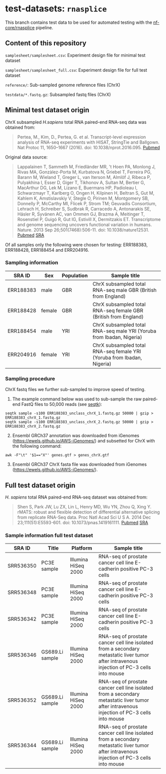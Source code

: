# test-datasets: `rnasplice`

This branch contains test data to be used for automated testing with the [nf-core/rnasplice](https://github.com/nf-core/rnasplice) pipeline.

## Content of this repository

`samplesheet/samplesheet.csv`: Experiment design file for minimal test dataset

`samplesheet/samplesheet_full.csv`: Experiment design file for full test dataset

`reference/`: Sub-sampled genome reference files (ChrX)

`testdata/*.fastq.gz`: Subsampled fastq files (ChrX)

## Minimal test dataset origin

ChrX subsampled *H.sapiens* total RNA paired-end RNA-seq data was obtained from:

> Pertea, M., Kim, D., Pertea, G. et al. Transcript-level expression analysis of RNA-seq experiments with HISAT, StringTie and Ballgown. Nat Protoc 11, 1650–1667 (2016). doi: 10.1038/nprot.2016.095. [Pubmed](https://pubmed.ncbi.nlm.nih.gov/27560171/)

Original data source: 

> Lappalainen T, Sammeth M, Friedländer MR, 't Hoen PA, Monlong J, Rivas MA, Gonzàlez-Porta M, Kurbatova N, Griebel T, Ferreira PG, Barann M, Wieland T, Greger L, van Iterson M, Almlöf J, Ribeca P, Pulyakhina I, Esser D, Giger T, Tikhonov A, Sultan M, Bertier G, MacArthur DG, Lek M, Lizano E, Buermans HP, Padioleau I, Schwarzmayr T, Karlberg O, Ongen H, Kilpinen H, Beltran S, Gut M, Kahlem K, Amstislavskiy V, Stegle O, Pirinen M, Montgomery SB, Donnelly P, McCarthy MI, Flicek P, Strom TM; Geuvadis Consortium, Lehrach H, Schreiber S, Sudbrak R, Carracedo A, Antonarakis SE, Häsler R, Syvänen AC, van Ommen GJ, Brazma A, Meitinger T, Rosenstiel P, Guigó R, Gut IG, Estivill X, Dermitzakis ET. Transcriptome and genome sequencing uncovers functional variation in humans. Nature. 2013 Sep 26;501(7468):506-11. doi: 10.1038/nature12531. [Pubmed](https://pubmed.ncbi.nlm.nih.gov/24037378/) [SRA](https://trace.ncbi.nlm.nih.gov/Traces/index.html?view=study&acc=ERP001942)

Of all samples only the following were chosen for testing: ERR188383, ERR188428, ERR188454 and ERR204916.

### Sampling information

| SRA ID | Sex        | Population | Sample title                                                                  |
|---------------|------------|------------|-------------------------------------------------------------------------------|
| ERR188383     | male       | GBR        | ChrX subsampled total RNA-seq male GBR (British from England)                 |
| ERR188428     | female     | GBR        | ChrX subsampled total RNA-seq female GBR (British from England)               |
| ERR188454     | male       | YRI        | ChrX subsampled total RNA-seq male YRI (Yoruba from Ibadan, Nigeria)          |
| ERR204916     | female     | YRI        | ChrX subsampled total RNA-seq female YRI (Yoruba from Ibadan, Nigeria) |

### Sampling procedure

ChrX fastq files we further sub-sampled to improve speed of testing.

1. The example command below was used to sub-sample the raw paired-end FastQ files to 50,000 reads (see [seqtk](https://github.com/lh3/seqtk)):

  ```console
  seqtk sample -s100 ERR188383_unclass_chrX_1.fastq.gz 50000 | gzip > ERR188383_chrX_1.fastq.gz
  seqtk sample -s100 ERR188383_unclass_chrX_2.fastq.gz 50000 | gzip > ERR188383_chrX_2.fastq.gz
  ```
 2. Ensembl GRCh37 annotation was downloaded from iGenomes (https://ewels.github.io/AWS-iGenomes/) and subsetted for ChrX with the following command:
 
  ```console
  awk -F"\t" '$1=="X"' genes.gtf > genes_chrX.gtf
  ```
 3. Ensembl GRCh37 ChrX fasta file was downloaded from iGenomes (https://ewels.github.io/AWS-iGenomes/).

## Full test dataset origin

*H. sapiens* total RNA paired-end RNA-seq dataset was obtained from:

> Shen S, Park JW, Lu ZX, Lin L, Henry MD, Wu YN, Zhou Q, Xing Y. rMATS: robust and flexible detection of differential alternative splicing from replicate RNA-Seq data. Proc Natl Acad Sci U S A. 2014 Dec 23;111(51):E5593-601. doi: 10.1073/pnas.1419161111. [Pubmed](https://pubmed.ncbi.nlm.nih.gov/25480548/) [SRA](https://trace.ncbi.nlm.nih.gov/Traces/study/?acc=SRP014759)

### Sample information full test dataset

| SRA ID    | Title           | Platform            | Sample title                                                        |
|-----------|-----------------|---------------------|---------------------------------------------------------------------|
| SRR536350 | PC3E sample     | Illumina HiSeq 2000 | RNA-seq of prostate cancer cell line E-cadherin positive PC-3 cells |
| SRR536348 | PC3E sample     | Illumina HiSeq 2000 | RNA-seq of prostate cancer cell line E-cadherin positive PC-3 cells |
| SRR536342 | PC3E sample     | Illumina HiSeq 2000 | RNA-seq of prostate cancer cell line E-cadherin positive PC-3 cells |
| SRR536346 | GS689.Li sample | Illumina HiSeq 2000 | RNA-seq of prostate cancer cell line isolated from a secondary metastatic liver tumor after intravenous injection of PC-3 cells into mouse |
| SRR536352 | GS689.Li sample | Illumina HiSeq 2000 | RNA-seq of prostate cancer cell line isolated from a secondary metastatic liver tumor after intravenous injection of PC-3 cells into mouse |
| SRR536344 | GS689.Li sample | Illumina HiSeq 2000 | RNA-seq of prostate cancer cell line isolated from a secondary metastatic liver tumor after intravenous injection of PC-3 cells into mouse |

